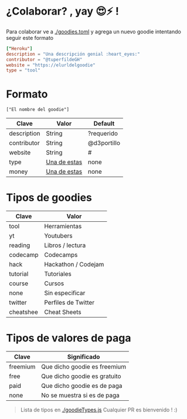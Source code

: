 # ¿Colaborar? , yay :heart_eyes::zap: !

Para colaborar ve a [./goodies.toml](./goodies.toml) y agrega un nuevo goodie intentando seguir este formato

```toml
["Heroku"]
description = "Una descripción genial :heart_eyes:"
contributor = "@tuperfildeGH"
website = "https://elurldelgoodie"
type = "tool"
```

# Formato

`["El nombre del goodie"]`

| Clave       | Valor                                     | Default     |
| ----------- | ----------------------------------------- | ----------- |
| description | String                                    | ?requerido  |
| contributor | String                                    | @d3portillo |
| website     | String                                    | #           |
| type        | [Una de estas](#tipos-de-goodies)         | none        |
| money       | [Una de estas](#tipos-de-valores-de-paga) | none        |

# Tipos de goodies

| Clave | Valor |
|-------|-------|
| tool | Herramientas |
| yt | Youtubers |
| reading | Libros / lectura |
| codecamp | Codecamps |
| hack | Hackathon / Codejam |
| tutorial | Tutoriales |
| course | Cursos |
| none | Sin especificar |
| twitter | Perfiles de Twitter |
| cheatshee | Cheat Sheets |

# Tipos de valores de paga

| Clave | Significado |
|-------|-------|
| freemium | Que dicho goodie es freemium |
| free     | Que dicho goodie es gratuito |
| paid     | Que dicho goodie es de paga  |
| none     | No se muestra si es de paga  |

> Lista de tipos en [./goodieTypes.js](./goodieTypes.js)
> Cualquier PR es bienvenido ! :)